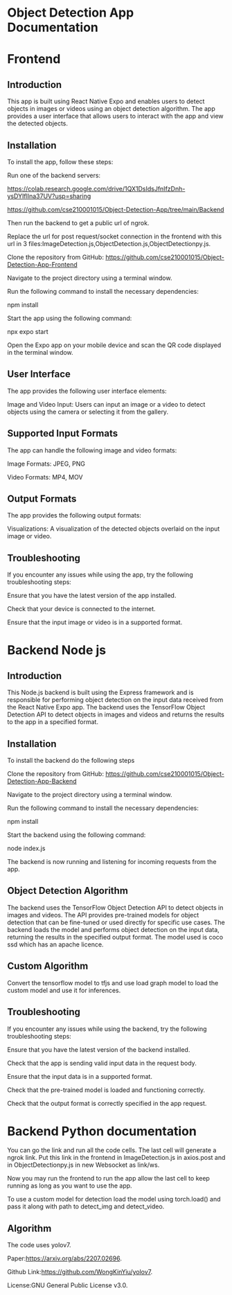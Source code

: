 # Object Detection App Documentation

# Frontend

## Introduction

This app is built using React Native Expo and enables users to detect objects in images or videos using an object detection algorithm. The app provides a user interface that allows users to interact with the app and view the detected objects.

## Installation

To install the app, follow these steps:

Run one of the backend servers:

https://colab.research.google.com/drive/1QX1DsIdsJfnIfzDnh-ysDYIfIlna37UV?usp=sharing

https://github.com/cse210001015/Object-Detection-App/tree/main/Backend

Then run the backend to get a public url of ngrok.

Replace the url for post request/socket connection in the frontend with this url in 3 files:ImageDetection.js,ObjectDetection.js,ObjectDetectionpy.js.

Clone the repository from GitHub: https://github.com/cse210001015/Object-Detection-App-Frontend

Navigate to the project directory using a terminal window.

Run the following command to install the necessary dependencies:

npm install

Start the app using the following command:

npx expo start

Open the Expo app on your mobile device and scan the QR code displayed in the terminal window.

## User Interface

The app provides the following user interface elements:

Image and Video Input: Users can input an image or a video to detect objects using the camera or selecting it from the gallery.

## Supported Input Formats

The app can handle the following image and video formats:

Image Formats: JPEG, PNG

Video Formats: MP4, MOV

## Output Formats

The app provides the following output formats:

Visualizations: A visualization of the detected objects overlaid on the input image or video.

## Troubleshooting

If you encounter any issues while using the app, try the following troubleshooting steps:

Ensure that you have the latest version of the app installed.

Check that your device is connected to the internet.

Ensure that the input image or video is in a supported format.

# Backend Node js

## Introduction

This Node.js backend is built using the Express framework and is responsible for performing object detection on the input data received from the React Native Expo app. The backend uses the TensorFlow Object Detection API to detect objects in images and videos and returns the results to the app in a specified format.

## Installation

To install the backend do the following steps

Clone the repository from GitHub: https://github.com/cse210001015/Object-Detection-App-Backend

Navigate to the project directory using a terminal window.

Run the following command to install the necessary dependencies:

npm install

Start the backend using the following command:

node index.js

The backend is now running and listening for incoming requests from the app.

##  Object Detection Algorithm

The backend uses the TensorFlow Object Detection API to detect objects in images and videos. The API provides pre-trained models for object detection that can be fine-tuned or used directly for specific use cases. The backend loads the model and performs object detection on the input data, returning the results in the specified output format. The model used is coco ssd which has an apache licence.

## Custom Algorithm

Convert the tensorflow model to tfjs and use load graph model to load the custom model and use it for inferences.

## Troubleshooting

If you encounter any issues while using the backend, try the following troubleshooting steps:

Ensure that you have the latest version of the backend installed.

Check that the app is sending valid input data in the request body.

Ensure that the input data is in a supported format.

Check that the pre-trained model is loaded and functioning correctly.

Check that the output format is correctly specified in the app request.

# Backend Python documentation

You can go the link and run all the code cells. The last cell will generate a ngrok link. Put this link in the frontend in ImageDetection.js in axios.post and in ObjectDetectionpy.js in new Websocket as link/ws.

Now you may run the frontend to run the app allow the last cell to keep running as long as you want to use the app.

To use a custom model for detection load the model using torch.load() and pass it along with path to detect_img and detect_video.

## Algorithm

The code uses yolov7.

Paper:https://arxiv.org/abs/2207.02696. 

Github Link:https://github.com/WongKinYiu/yolov7.

License:GNU General Public License v3.0.
